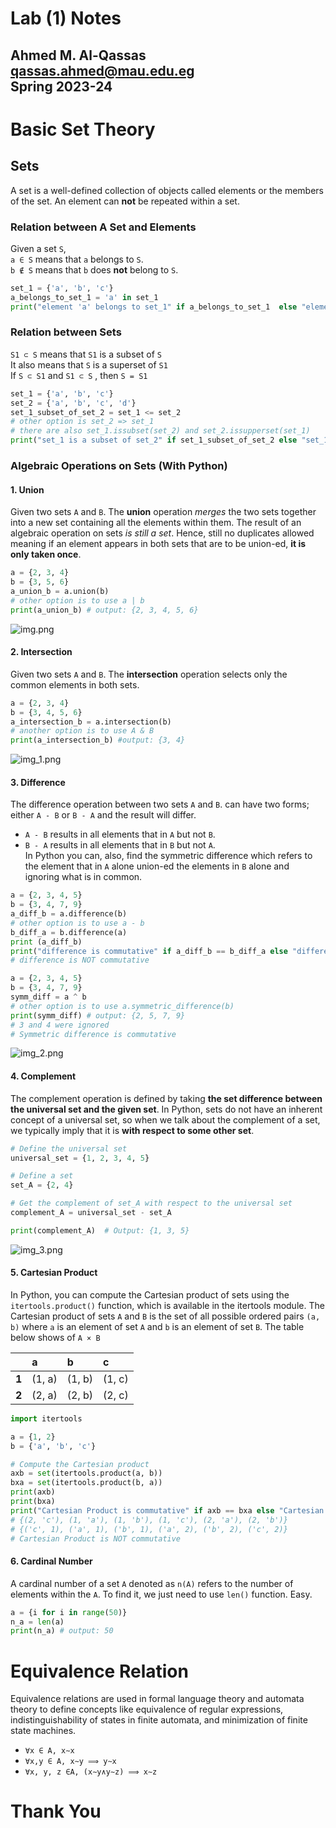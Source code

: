 # Lab (1) Notes
Ahmed M. Al-Qassas [qassas.ahmed@mau.edu.eg](qassas.ahmed@mau.edu.eg)  
Spring 2023-24
---
# Basic Set Theory
## Sets
A set is a well-defined collection of objects  called elements or the members of the set. An element can **not** be repeated within a set.
### Relation between A Set and Elements
Given a set `S`,   
`a ∈ S` means that `a` belongs to `S`.    
`b ∉ S` means that `b` does **not** belong to `S`.
```python
set_1 = {'a', 'b', 'c'}
a_belongs_to_set_1 = 'a' in set_1
print("element 'a' belongs to set_1" if a_belongs_to_set_1  else "element 'a' does not belong to set_1")
```
### Relation between Sets
`S1 ⊂ S` means that `S1` is a subset of `S`  
It also means that `S` is a superset of `S1`  
If `S ⊂ S1` and `S1 ⊂ S` , then `S = S1`
```python
set_1 = {'a', 'b', 'c'}
set_2 = {'a', 'b', 'c', 'd'}
set_1_subset_of_set_2 = set_1 <= set_2
# other option is set_2 => set_1
# there are also set_1.issubset(set_2) and set_2.issupperset(set_1)
print("set_1 is a subset of set_2" if set_1_subset_of_set_2 else "set_1 is not a subset of set_2")

```
### Algebraic Operations on Sets (With Python)
#### 1. Union
Given two sets `A` and `B`. The **union** operation _merges_ the two sets together into a new set containing all the elements within them.  The result of an algebraic operation on sets _is still a set_. Hence, still no duplicates allowed meaning if an element appears in both sets that are to be union-ed, **it is only taken once**.
```python
a = {2, 3, 4}
b = {3, 5, 6}
a_union_b = a.union(b)
# other option is to use a | b
print(a_union_b) # output: {2, 3, 4, 5, 6}
```

![img.png](figs/img.png)

#### 2. Intersection
Given two sets `A` and `B`. The **intersection** operation selects only the common elements in both sets.
```python
a = {2, 3, 4}
b = {3, 4, 5, 6}
a_intersection_b = a.intersection(b)
# another option is to use A & B
print(a_intersection_b) #output: {3, 4}
```
![img_1.png](figs/img_1.png)
#### 3. Difference
The difference operation between two sets `A` and `B`. can have two forms; either `A - B` or `B - A` and the result will differ.
* `A - B` results in all elements that in `A` but not `B`.
* `B - A` results in all elements that in `B` but not `A`.  
In Python you can, also, find the symmetric difference which refers to the element that in `A` alone union-ed the elements in `B` alone and ignoring what is in common.
```python Symmetric difference is commutative
a = {2, 3, 4, 5}
b = {3, 4, 7, 9}
a_diff_b = a.difference(b)
# other option is to use a - b
b_diff_a = b.difference(a)
print (a_diff_b)
print("difference is commutative" if a_diff_b == b_diff_a else "difference is NOT commutative") # output: {2, 5}
# difference is NOT commutative
```
```python
a = {2, 3, 4, 5}
b = {3, 4, 7, 9}
symm_diff = a ^ b
# other option is to use a.symmetric_difference(b)
print(symm_diff) # output: {2, 5, 7, 9}
# 3 and 4 were ignored
# Symmetric difference is commutative
```
![img_2.png](figs/img_2.png)
#### 4. Complement
 The complement operation is defined by taking **the set difference between the universal set and the given set**. In Python, sets do not have an inherent concept of a universal set, so when we talk about the complement of a set, we typically imply that it is **with respect to some other set**. 
```python
# Define the universal set
universal_set = {1, 2, 3, 4, 5}

# Define a set
set_A = {2, 4}

# Get the complement of set_A with respect to the universal set
complement_A = universal_set - set_A

print(complement_A)  # Output: {1, 3, 5}
```
![img_3.png](figs/img_3.png)  

#### 5. Cartesian Product
In Python, you can compute the Cartesian product of sets using the `itertools.product()` function, which is available in the itertools module. The Cartesian product of sets `A` and `B` is the set of all possible ordered pairs `(a, b)` where `a` is an element of set `A` and `b` is an element of set `B`. The table below shows of `A × B`

|       | a      | b      | c      |
|:------|:-------|:-------|:-------|
| **1** | (1, a) | (1, b) | (1, c) | 
| **2** | (2, a) | (2, b) | (2, c) |


```python
import itertools

a = {1, 2}
b = {'a', 'b', 'c'}

# Compute the Cartesian product
axb = set(itertools.product(a, b))
bxa = set(itertools.product(b, a))
print(axb)
print(bxa)
print("Cartesian Product is commutative" if axb == bxa else "Cartesian Product is NOT commutative")
# {(2, 'c'), (1, 'a'), (1, 'b'), (1, 'c'), (2, 'a'), (2, 'b')}
# {('c', 1), ('a', 1), ('b', 1), ('a', 2), ('b', 2), ('c', 2)}
# Cartesian Product is NOT commutative
```

#### 6. Cardinal Number
A cardinal number of a set `A` denoted as `n(A)`  refers to the number of elements within the `A`. To find it, we just need to use `len()` function. Easy.
```python
a = {i for i in range(50)}
n_a = len(a)
print(n_a) # output: 50
```

# Equivalence Relation
Equivalence relations are used in formal language theory and automata theory to define concepts like equivalence of regular expressions, indistinguishability of states in finite automata, and minimization of finite state machines.
- `∀x ∈ A, x∼x`  
- `∀x,y ∈ A, x∼y ⟹ y∼x`  
- `∀x, y, z ∈A, (x∼y∧y∼z) ⟹ x∼z`  

# Thank You





